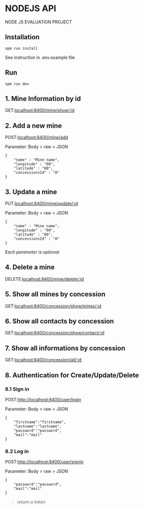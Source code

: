 # NODEJS API

NODE JS EVALUATION PROJECT

## Installation

```npm run install```

See instruction in .env.example file

## Run

```npm run dev```

## 1. Mine Information by id

GET:[localhost:8400/mine/show/:id](localhost:8400/mine/show/1)

## 2. Add a new mine

POST:[localhost:8400/mine/add](localhost:8400/mine/add)

Parameter: Body > raw > JSON
```
{
    "name" : "Mine name",
    "longitude" : "00",
    "latitude" : "00",
    "concessionsId" : "0"
}
```

## 3. Update a mine

PUT:[localhost:8400/mine/update/:id](localhost:8400/mine/update/1)

Parameter: Body > raw > JSON
```
{
    "name" : "Mine name",
    "longitude" : "00",
    "latitude" : "00",
    "concessionsId" : "0"
}
```

*Each parameter is optional*

## 4. Delete a mine

DELETE:[localhost:8400/mine/delete/:id](localhost:8400/mine/delete/1)

## 5. Show all mines by concession

GET:[localhost:8400/concession/show/mines/:id](localhost:8400/concession/show/mines/1)

## 6. Show all contacts by concession

GET:[localhost:8400/concession/show/contact/:id](localhost:8400/concession/show/contact/1)

## 7. Show all informations by concession

GET:[localhost:8400/concession/all/:id](localhost:8400/concession/all/1)

## 8. Authentication for Create/Update/Delete

### 8.1 Sign in

POST:[http://localhost:8400/user/login](http://localhost:8400/user/login)

Parameter: Body > raw > JSON
```
{
    "firstname":"firstname",
    "lastname":"lastname",
    "password":"password",
    "mail":"mail"
}
```

### 8.2 Log in

POST:[http://localhost:8400/user/signin](http://localhost:8400/user/signin)

Parameter: Body > raw > JSON
```
{
    "password":"password",
    "mail":"mail"
}
```

> *return a token*
